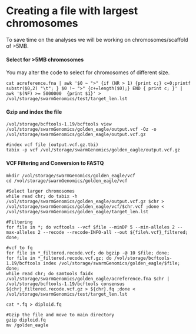 # Creating a file with largest chromosomes
To save time on the analyses we will be working on chromosomes/scaffold of >5MB.

#### Select for >5MB chromosomes
You may alter the code to select for chromosomes of different size.

```
cat acreference.fna | awk '$0 ~ ">" {if (NR > 1) {print c;} c=0;printf substr($0,2) "\t"; } $0 !~ ">" {c+=length($0);} END { print c; }' | awk '$(NF) >= 5000000  {print $1}' > /vol/storage/swarmGenomics/test/target_len.lst
```
#### Gzip and index the file
```
/vol/storage/bcftools-1.19/bcftools view /vol/storage/swarmGenomics/golden_eagle/output.vcf -Oz -o /vol/storage/swarmGenomics/golden_eagle/output.vcf.gz

#index vcf file (output.vcf.gz.tbi)
tabix -p vcf /vol/storage/swarmGenomics/golden_eagle/output.vcf.gz
```
#### VCF Filtering and Conversion to FASTQ
```
mkdir /vol/storage/swarmGenomics/golden_eagle/vcf
cd /vol/storage/swarmGenomics/golden_eagle/vcf

#Select larger chromosomes
while read chr; do tabix -h /vol/storage/swarmGenomics/golden_eagle/output.vcf.gz $chr > /vol/storage/swarmGenomics/golden_eagle/vcf/$chr.vcf ;done < /vol/storage/swarmGenomics/golden_eagle/target_len.lst

#Filtering
for file in *; do vcftools --vcf $file --minDP 5 --min-alleles 2 --max-alleles 2 --recode --recode-INFO-all --out ${file%.vcf}_filtered; done;

#vcf to fq
for file in *_filtered.recode.vcf; do bgzip -@ 10 $file; done;
for file in *_filtered.recode.vcf.gz; do /vol/storage/bcftools-1.19/bcftools index /vol/storage/swarmGenomics/golden_eagle/$file; done;
while read chr; do samtools faidx /vol/storage/swarmGenomics/golden_eagle/acreference.fna $chr | /vol/storage/bcftools-1.19/bcftools consensus ${chr}_filtered.recode.vcf.gz > ${chr}.fq ;done < /vol/storage/swarmGenomics/test/target_len.lst

cat *.fq > diploid.fq

#Gzip the file and move to main directory
gzip diploid.fq
mv /golden_eagle
```
